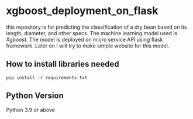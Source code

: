 # xgboost_deployment_on_flask
this repository is for predicting the classification of a dry bean based on its length, diameter, and other specs. The machine learning model used is Xgboost. The model is deployed on micro service API using flask framework. Later on I will try to make simple website for this model. 

## How to install libraries needed
```pip install -r requirements.txt```

## Python Version
Python 3.9 or above
